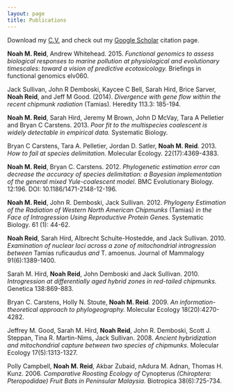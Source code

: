 ```yaml
---
layout: page
title: Publications
---
```


Download my [C.V.](/assets/NoahReid_CV_Full_Feb2015_final.pdf) and check out my [Google Scholar](http://scholar.google.com/citations?user=IbPpB9sAAAAJ&hl=en) citation page. 

**Noah M. Reid**, Andrew Whitehead. 2015. *Functional genomics to assess biological responses to marine pollution at physiological and evolutionary timescales: toward a vision of predictive ecotoxicology.* Briefings in functional genomics elv060.

Jack Sullivan, John R Demboski, Kaycee C Bell, Sarah Hird, Brice Sarver, **Noah Reid**, and Jeff M Good. (2014). *Divergence with gene flow within the recent chipmunk radiation* (Tamias). Heredity 113.3: 185-194.

**Noah M. Reid**, Sarah Hird, Jeremy M Brown, John D McVay, Tara A Pelletier and Bryan C Carstens. 2013. *Poor fit to the multispecies coalescent is widely detectable in empirical data.* Systematic Biology.  

Bryan C Carstens, Tara A. Pelletier, Jordan D. Satler, **Noah M. Reid**. 2013. *How to fail at species delimitation.* Molecular Ecology. 22(17):4369-4383. 

**Noah M. Reid**, Bryan C. Carstens. 2012. *Phylogenetic estimation error can decrease the accuracy of species delimitation: a Bayesian implementation of the general mixed Yule-coalescent model.* BMC Evolutionary Biology. 12:196. DOI: 10.1186/1471-2148-12-196.

**Noah M. Reid**, John R. Demboski, Jack Sullivan.  2012.  *Phylogeny Estimation of the Radiation of Western North American Chipmunks* (Tamias) *in the Face of Introgression Using Reproductive Protein Genes.*  Systematic Biology. 61 (1): 44-62.  

**Noah Reid**, Sarah Hird, Albrecht Schulte-Hostedde, and Jack Sullivan.  2010.  *Examination of nuclear loci across a zone of mitochondrial introgression between* Tamias ruficaudus *and* T. amoenus.  Journal of Mammalogy 91(6):1389-1400.  

Sarah M. Hird, **Noah Reid**, John Demboski and Jack Sullivan.  2010.  *Introgression at differentially aged hybrid zones in red-tailed chipmunks.*  Genetica 138:869-883.  

Bryan C. Carstens, Holly N. Stoute, **Noah M. Reid**.  2009.  *An information-theoretical approach to phylogeography.*  Molecular Ecology 18(20):4270-4282.  

Jeffrey M. Good, Sarah M. Hird, **Noah Reid**, John R. Demboski, Scott J. Steppan, Tina R. Martin-Nims, Jack Sullivan.  2008.  *Ancient hybridization and mitochondrial capture between two species of chipmunks.*  Molecular Ecology 17(5):1313-1327.  

Polly Campbell, **Noah M. Reid**, Akbar Zubaid, nAdura M. Adnan, Thomas H. Kunz.  2006.  *Comparative Roosting Ecology of* Cynopterus *(Chiroptera: Pteropodidae) Fruit Bats in Peninsular Malaysia.*  Biotropica 38(6):725-734.  
